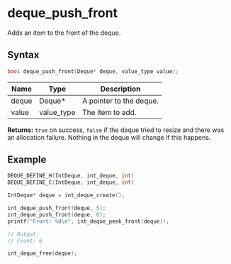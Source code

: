 # deque_push_front

Adds an item to the front of the deque.

## Syntax

```c
bool deque_push_front(Deque* deque, value_type value);
```

| Name | Type | Description |
| --- | --- | --- |
| deque | Deque* | A pointer to the deque. |
| value | value_type | The item to add. |

**Returns:** `true` on success, `false` if the deque tried to resize and there was an allocation failure. Nothing in the deque will change if this happens.

## Example

```c
DEQUE_DEFINE_H(IntDeque, int_deque, int)
DEQUE_DEFINE_C(IntDeque, int_deque, int)

IntDeque* deque = int_deque_create();

int_deque_push_front(deque, 5);
int_deque_push_front(deque, 6);
printf("Front: %d\n", int_deque_peek_front(deque));

// Output:
// Front: 6

int_deque_free(deque);
```